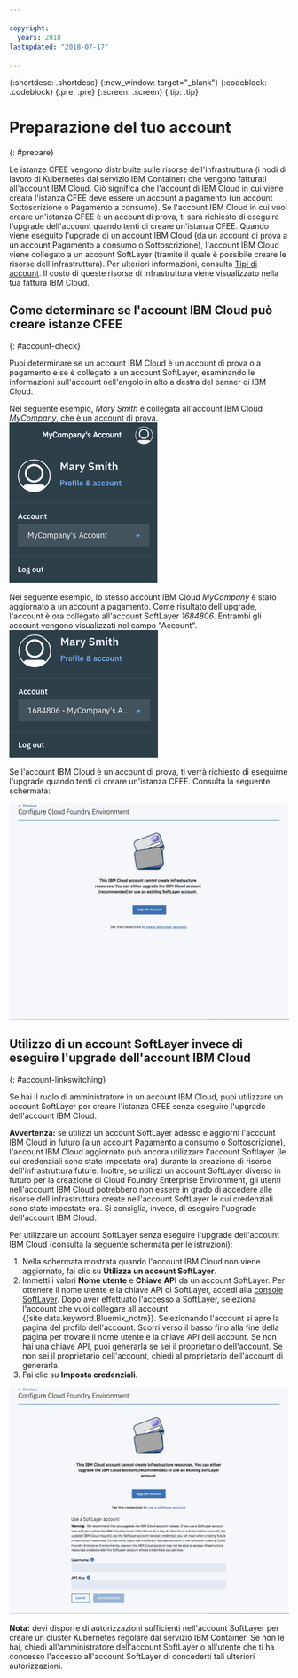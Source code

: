 ```yaml
---

copyright:
  years: 2018
lastupdated: "2018-07-17"

---
```


{:shortdesc: .shortdesc}
{:new_window: target="_blank"}
{:codeblock: .codeblock}
{:pre: .pre}
{:screen: .screen}
{:tip: .tip}

# Preparazione del tuo account
{: #prepare}

Le istanze CFEE vengono distribuite sulle risorse dell'infrastruttura (i nodi di lavoro di Kubernetes dal servizio IBM Container) che vengono fatturati all'account IBM Cloud. Ciò significa che l'account di IBM Cloud in cui viene creata l'istanza CFEE deve essere un account a pagamento (un account Sottoscrizione o Pagamento a consumo).  Se l'account IBM Cloud in cui vuoi creare un'istanza CFEE è un account di prova, ti sarà richiesto di eseguire l'upgrade dell'account quando tenti di creare un'istanza CFEE.  Quando viene eseguito l'upgrade di un account IBM Cloud (da un account di prova a un account Pagamento a consumo o Sottoscrizione), l'account IBM Cloud viene collegato a un account SoftLayer (tramite il quale è possibile creare le risorse dell'infrastruttura). Per ulteriori informazioni, consulta [Tipi di account](https://console.bluemix.net/docs/account/index.html#accounts). Il costo di queste risorse di infrastruttura viene visualizzato nella tua fattura IBM Cloud.

## Come determinare se l'account IBM Cloud può creare istanze CFEE
{: #account-check}

Puoi determinare se un account IBM Cloud è un account di prova o a pagamento e se è collegato a un account SoftLayer, esaminando le informazioni sull'account nell'angolo in alto a destra del banner di IBM Cloud.

Nel seguente esempio, _Mary Smith_ è collegata all'account IBM Cloud _MyCompany_, che è un account di prova.
![Controllo account](img/AccountExample_1.png)

Nel seguente esempio, lo stesso account IBM Cloud _MyCompany_ è stato aggiornato a un account a pagamento.  Come risultato dell'upgrade, l'account è ora collegato all'account SoftLayer _1684806_.  Entrambi gli account vengono visualizzati nel campo "Account".
![Account Checking](img/AccountExample_2.png)

Se l'account IBM Cloud è un account di prova, ti verrà richiesto di eseguirne l'upgrade quando tenti di creare un'istanza CFEE. Consulta la seguente schermata:

![Controllo account](img/UpgradeAccountPage_1.png)

## Utilizzo di un account SoftLayer invece di eseguire l'upgrade dell'account IBM Cloud
{: #account-linkswitching}

Se hai il ruolo di amministratore in un account IBM Cloud, puoi utilizzare un account SoftLayer per creare l'istanza CFEE senza eseguire l'upgrade dell'account IBM Cloud.


**Avvertenza:** se utilizzi un account SoftLayer adesso e aggiorni l'account IBM Cloud in futuro (a un account Pagamento a consumo o Sottoscrizione), l'account IBM Cloud aggiornato può ancora utilizzare l'account Softlayer (le cui credenziali sono state impostate ora) durante la creazione di risorse dell'infrastruttura future. Inoltre, se utilizzi un account SoftLayer diverso in futuro per la creazione di Cloud Foundry Enterprise Environment, gli utenti nell'account IBM Cloud potrebbero non essere in grado di accedere alle risorse dell'infrastruttura create nell'account SoftLayer le cui credenziali sono state impostate ora. Si consiglia, invece, di eseguire l'upgrade dell'account IBM Cloud.

Per utilizzare un account SoftLayer senza eseguire l'upgrade dell'account IBM Cloud (consulta la seguente schermata per le istruzioni):
1. Nella schermata mostrata quando l'account IBM Cloud non viene aggiornato, fai clic su **Utilizza un account SoftLayer**.
2. Immetti i valori **Nome utente** e **Chiave API** da un account SoftLayer. Per ottenere il nome utente e la chiave API di SoftLayer, accedi alla [console SoftLayer](https://control.softlayer.com). Dopo aver effettuato l'accesso a SoftLayer, seleziona l'account che vuoi collegare all'account {{site.data.keyword.Bluemix_notm}}. Selezionando l'account si apre la pagina del profilo dell'account. Scorri verso il basso fino alla fine della pagina per trovare il nome utente e la chiave API dell'account. Se non hai una chiave API, puoi generarla se sei il proprietario dell'account. Se non sei il proprietario dell'account, chiedi al proprietario dell'account di generarla.
3. Fai clic su **Imposta credenziali**.

![Controllo account](img/UpgradeAccountPage_2.png)

**Nota:** devi disporre di autorizzazioni sufficienti nell'account SoftLayer per creare un cluster Kubernetes regolare dal servizio IBM Container. Se non le hai, chiedi all'amministratore dell'account SoftLayer o all'utente che ti ha concesso l'accesso all'account SoftLayer di concederti tali ulteriori autorizzazioni.
